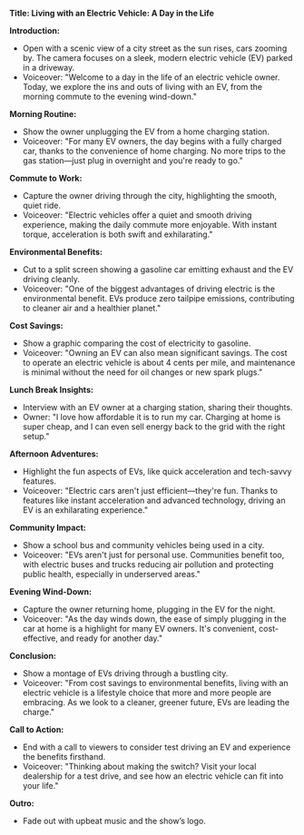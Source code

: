 **Title: Living with an Electric Vehicle: A Day in the Life**

**Introduction:**
- Open with a scenic view of a city street as the sun rises, cars zooming by. The camera focuses on a sleek, modern electric vehicle (EV) parked in a driveway.
- Voiceover: "Welcome to a day in the life of an electric vehicle owner. Today, we explore the ins and outs of living with an EV, from the morning commute to the evening wind-down."

**Morning Routine:**
- Show the owner unplugging the EV from a home charging station.
- Voiceover: "For many EV owners, the day begins with a fully charged car, thanks to the convenience of home charging. No more trips to the gas station—just plug in overnight and you're ready to go."

**Commute to Work:**
- Capture the owner driving through the city, highlighting the smooth, quiet ride.
- Voiceover: "Electric vehicles offer a quiet and smooth driving experience, making the daily commute more enjoyable. With instant torque, acceleration is both swift and exhilarating."

**Environmental Benefits:**
- Cut to a split screen showing a gasoline car emitting exhaust and the EV driving cleanly.
- Voiceover: "One of the biggest advantages of driving electric is the environmental benefit. EVs produce zero tailpipe emissions, contributing to cleaner air and a healthier planet."

**Cost Savings:**
- Show a graphic comparing the cost of electricity to gasoline.
- Voiceover: "Owning an EV can also mean significant savings. The cost to operate an electric vehicle is about 4 cents per mile, and maintenance is minimal without the need for oil changes or new spark plugs."

**Lunch Break Insights:**
- Interview with an EV owner at a charging station, sharing their thoughts.
- Owner: "I love how affordable it is to run my car. Charging at home is super cheap, and I can even sell energy back to the grid with the right setup."

**Afternoon Adventures:**
- Highlight the fun aspects of EVs, like quick acceleration and tech-savvy features.
- Voiceover: "Electric cars aren't just efficient—they're fun. Thanks to features like instant acceleration and advanced technology, driving an EV is an exhilarating experience."

**Community Impact:**
- Show a school bus and community vehicles being used in a city.
- Voiceover: "EVs aren't just for personal use. Communities benefit too, with electric buses and trucks reducing air pollution and protecting public health, especially in underserved areas."

**Evening Wind-Down:**
- Capture the owner returning home, plugging in the EV for the night.
- Voiceover: "As the day winds down, the ease of simply plugging in the car at home is a highlight for many EV owners. It's convenient, cost-effective, and ready for another day."

**Conclusion:**
- Show a montage of EVs driving through a bustling city.
- Voiceover: "From cost savings to environmental benefits, living with an electric vehicle is a lifestyle choice that more and more people are embracing. As we look to a cleaner, greener future, EVs are leading the charge."

**Call to Action:**
- End with a call to viewers to consider test driving an EV and experience the benefits firsthand.
- Voiceover: "Thinking about making the switch? Visit your local dealership for a test drive, and see how an electric vehicle can fit into your life."

**Outro:**
- Fade out with upbeat music and the show’s logo.